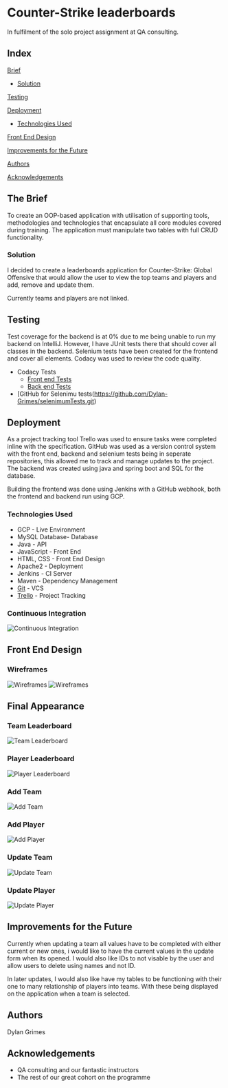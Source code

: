 # Counter-Strike leaderboards

In fulfilment of the solo project assignment at QA consulting.

## Index
[Brief](#brief)
   * [Solution](#solution)
   

[Testing](#testing)

     
[Deployment](#depl)
   * [Technologies Used](#tech)
     
[Front End Design](#FE)

[Improvements for the Future](#improve)

[Authors](#auth)

[Acknowledgements](#ack)

<a name="brief"></a>
## The Brief

To create an OOP-based application with utilisation of supporting tools, methodologies and technologies that encapsulate all core modules covered during training. The application must manipulate two tables with full CRUD functionality.

<a name="solution"></a>
### Solution

I decided to create a leaderboards application for Counter-Strike: Global Offensive that would allow the user to view the top teams and players and add, remove and update them.

Currently teams and players are not linked.

<a name="testing"></a>
## Testing

Test coverage for the backend is at 0% due to me being unable to run my backend on IntelliJ. However, I have JUnit tests there that should cover all classes in the backend. Selenium tests have been created for the frontend and cover all elements.
Codacy was used to review the code quality.
* Codacy Tests
	* [Front end Tests](https://app.codacy.com/manual/Dylan-Grimes/SoloProject/dashboard)
	* [Back end Tests](https://app.codacy.com/manual/Dylan-Grimes/projectSpring/dashboard)
* [GitHub for Selenimu tests(https://github.com/Dylan-Grimes/selenimumTests.git)

<a name="depl"></a>
## Deployment

As a project tracking tool Trello was used to ensure tasks were completed inline with the specification. GitHub was used as a version control system with the front end, backend and selenium tests being in seperate repositories, this allowed me to track and manage updates to the project. The backend was created using java and spring boot and SQL for the database.

Building the frontend was done using Jenkins with a GitHub webhook, both the frontend and backend run using GCP.


<a name="tech"></a>
### Technologies Used

*   GCP - Live Environment
*   MySQL Database- Database
*   Java - API 
*   JavaScript - Front End 
*   HTML, CSS - Front End Design
*   Apache2 - Deployment
*   Jenkins - CI Server
*   Maven - Dependency Management
*   [Git](https://github.com/Dylan-Grimes/soloProject) - VCS
*   [Trello](https://trello.com/b/7bxN8Omr/individual-project) - Project Tracking
### Continuous Integration
![Continuous Integration](/Documentation/techUsed.PNG)
<a name="FE"></a>
## Front End Design
### Wireframes
![Wireframes](/Documentation/pageWireframe.PNG)
![Wireframes](/Documentation/addWireframe.PNG)


## Final Appearance
### Team Leaderboard
![Team Leaderboard](/Documentation/teamPage.PNG)
### Player Leaderboard
![Player Leaderboard](/Documentation/playersPage.PNG)
### Add Team
![Add Team](/Documentation/addTeamPage.PNG)
### Add Player
![Add Player](/Documentation/addPlayerPage.PNG)
### Update Team
![Update Team](/Documentation/updateTeamPage.PNG)
### Update Player
![Update Player](/Documentation/addTeamPage.PNG)


<a name="improve"></a>
## Improvements for the Future

Currently when updating a team all values have to be completed with either current or new ones, i would like to have the current values in the update form when its opened. I would also like IDs to not visable by the user and allow users to delete using names and not ID.

In later updates, I would also like have my tables to be functioning with their one to many relationship of players into teams. With these being displayed on the application when a team is selected.

<a name="auth"></a>
## Authors

Dylan Grimes

<a name="ack"></a>
## Acknowledgements

* QA consulting and our fantastic instructors
* The rest of our great cohort on the programme 
